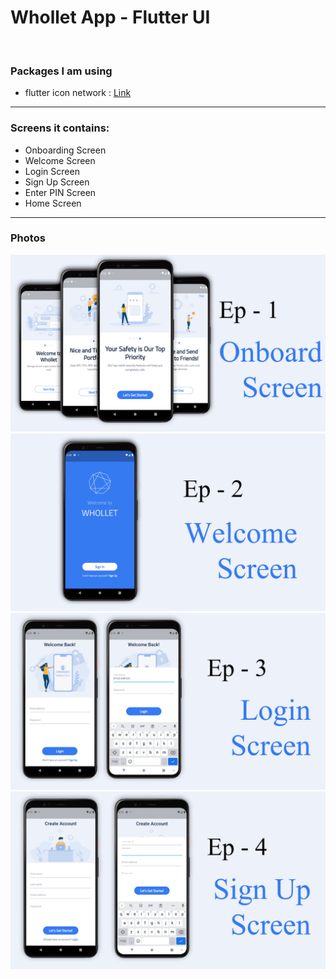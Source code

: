 <h1> Whollet App - Flutter UI </h1>
<br>
<h3> Packages I am using </h3>
<ul>
  <li> flutter icon network : <a href="https://pub.dev/packages/flutter_icon_network?fbclid=IwAR17Vkh3aFkZeZcGrQ7Y5G5UGkokJG4kZtE9bImUjKwlr2RZMdoapP8SUHc"> Link </a>
  </li>  
</ul>
<hr>
<h3> Screens it contains: </h3>
<ul>
  <li> 
    Onboarding Screen
  </li>
  <li> 
    Welcome Screen
  </li>
  <li> 
    Login Screen
  </li>
  <li> 
    Sign Up Screen
  </li>
  <li> 
    Enter PIN Screen
  </li>
  <li> 
    Home Screen
  </li>
</ul>
<hr>
<h3> Photos </h3>
<img src="https://raw.githubusercontent.com/Tu98-math/whollet/main/EP-1.png" >
<img src="https://raw.githubusercontent.com/Tu98-math/whollet/main/EP-2.png" >
<img src="https://raw.githubusercontent.com/Tu98-math/whollet/main/EP-3.png" >
<img src="https://raw.githubusercontent.com/Tu98-math/whollet/main/EP-4.png" >
